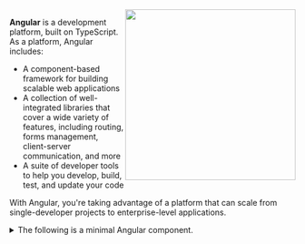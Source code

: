 <img  align='right' src="https://raw.githubusercontent.com/Angular-RU/.github/main/profile/angular.png" width="300" />

**Angular** is a development platform, built on TypeScript. As a platform, Angular includes:

- A component-based framework for building scalable web applications
- A collection of well-integrated libraries that cover a wide variety of features, including routing, forms management, client-server communication, and more
- A suite of developer tools to help you develop, build, test, and update your code

With Angular, you're taking advantage of a platform that can scale from single-developer projects to enterprise-level applications. 

<details>
<summary>The following is a minimal Angular component.</summary>
<div>

<br />
  
```ts
import { Component } from '@angular/core';

@Component({
  selector: 'hello-world',
  template: `
    <h2>Hello World</h2>
    <p>This is my first component!</p>
  `
})
export class HelloWorldComponent {
  // The code in this class drives the component's behavior.
}
```

To use this component, you write the following in a template:
  
```html
<hello-world></hello-world>
```

When Angular renders this component, the resulting DOM looks like this:
  
```html
<hello-world>
  <h2>Hello World</h2>
  <p>This is my first component!</p>
</hello-world>
```


</div>
</details>
